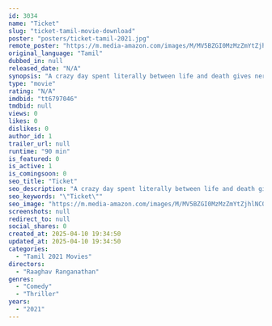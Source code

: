 ```yaml
---
id: 3034
name: "Ticket"
slug: "ticket-tamil-movie-download"
poster: "posters/ticket-tamil-2021.jpg"
remote_poster: "https://m.media-amazon.com/images/M/MV5BZGI0MzMzZmYtZjhlNC00Y2Y5LWJiYjgtY2Y3OTcxMjExOWQwXkEyXkFqcGdeQXVyNzQ3NzIzMTc@._V1_SX300.jpg"
original_language: "Tamil"
dubbed_in: null
released_date: "N/A"
synopsis: "A crazy day spent literally between life and death gives nerdy, socially inept junior professor Avinash more than the adventure he dreamed of. Stumbling through the world between the living and the lead, could he make it alive?"
type: "movie"
rating: "N/A"
imdbid: "tt6797046"
tmdbid: null
views: 0
likes: 0
dislikes: 0
author_id: 1
trailer_url: null
runtime: "90 min"
is_featured: 0
is_active: 1
is_comingsoon: 0
seo_title: "Ticket"
seo_description: "A crazy day spent literally between life and death gives nerdy, socially inept junior professor Avinash more than the adventure he dreamed of. Stumbling through the world between the living and the lead, could he make it alive?"
seo_keywords: "\"Ticket\""
seo_image: "https://m.media-amazon.com/images/M/MV5BZGI0MzMzZmYtZjhlNC00Y2Y5LWJiYjgtY2Y3OTcxMjExOWQwXkEyXkFqcGdeQXVyNzQ3NzIzMTc@._V1_SX300.jpg"
screenshots: null
redirect_to: null
social_shares: 0
created_at: 2025-04-10 19:34:50
updated_at: 2025-04-10 19:34:50
categories:
  - "Tamil 2021 Movies"
directors:
  - "Raaghav Ranganathan"
genres:
  - "Comedy"
  - "Thriller"
years:
  - "2021"
---
```

